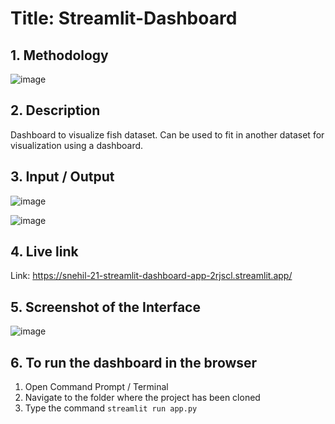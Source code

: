 # **Title: Streamlit-Dashboard**

## **1. Methodology**
![image](https://user-images.githubusercontent.com/56683658/208034056-47ddec8e-e9f9-4421-bf61-fb935bc6f003.png)

## **2. Description**
Dashboard to visualize fish dataset. Can be used to fit in another dataset for visualization using a dashboard.

## **3. Input / Output**
![image](https://user-images.githubusercontent.com/56683658/208034328-8fb58c40-b3c1-4830-b6e4-ccf89203845b.png)

![image](https://user-images.githubusercontent.com/56683658/208034376-facd018c-b426-4157-a7f4-c7e4a91fa067.png)


## **4. Live link**
Link: https://snehil-21-streamlit-dashboard-app-2rjscl.streamlit.app/

## **5. Screenshot of the Interface**
![image](https://user-images.githubusercontent.com/56683658/208034328-8fb58c40-b3c1-4830-b6e4-ccf89203845b.png)

## **6. To run the dashboard in the browser**
  1. Open Command Prompt / Terminal
  2. Navigate to the folder where the project has been cloned
  3. Type the command <code>streamlit run app.py</code>
